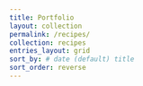 ```yaml
---
title: Portfolio
layout: collection
permalink: /recipes/
collection: recipes
entries_layout: grid
sort_by: # date (default) title
sort_order: reverse
---
```


